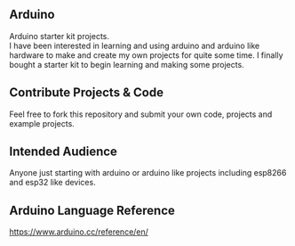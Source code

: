 ## Arduino
Arduino starter kit projects.<br />
I have been interested in learning and using arduino and arduino like hardware to make and create my own projects for quite some time. I finally bought a starter kit to begin learning and making some projects.

## Contribute Projects & Code
Feel free to fork this repository and submit your own code, projects and example projects.

## Intended Audience
Anyone just starting with arduino or arduino like projects including esp8266 and esp32 like devices.

## Arduino Language Reference
https://www.arduino.cc/reference/en/
